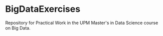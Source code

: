 # BigDataExercises

Repository for Practical Work in the UPM Master's in Data Science course on Big Data.

